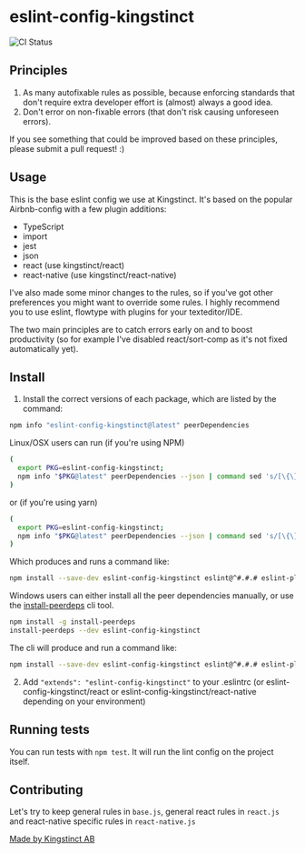 # eslint-config-kingstinct

![CI Status](https://github.com/kingstinct/eslint/workflows/Node.js%20CI/badge.svg)

## Principles

1. As many autofixable rules as possible, because enforcing standards that don't require extra developer effort is (almost) always a good idea.
2. Don't error on non-fixable errors (that don't risk causing unforeseen errors).

If you see something that could be improved based on these principles, please submit a pull request! :)

## Usage

This is the base eslint config we use at Kingstinct. It's based on the popular Airbnb-config with a few plugin additions:

* TypeScript
* import
* jest
* json
* react (use kingstinct/react)
* react-native (use kingstinct/react-native)

I've also made some minor changes to the rules, so if you've got other preferences you might want to override some rules. I highly recommend you to use eslint, flowtype with plugins for your texteditor/IDE.

The two main principles are to catch errors early on and to boost productivity (so for example I've disabled react/sort-comp as it's not fixed automatically yet).

## Install

1. Install the correct versions of each package, which are listed by the command:

  ```sh
  npm info "eslint-config-kingstinct@latest" peerDependencies
  ```

  Linux/OSX users can run (if you're using NPM)

  ```sh
  (
    export PKG=eslint-config-kingstinct;
    npm info "$PKG@latest" peerDependencies --json | command sed 's/[\{\},]//g ; s/: /@/g' | xargs npm install --save-dev "$PKG@latest"
  )
  ```

  or (if you're using yarn)

  ```sh
  (
    export PKG=eslint-config-kingstinct;
    npm info "$PKG@latest" peerDependencies --json | command sed 's/[\{\},]//g ; s/: /@/g' | xargs yarn add --dev "$PKG@latest"
  )
  ```

  Which produces and runs a command like:

  ```sh
  npm install --save-dev eslint-config-kingstinct eslint@^#.#.# eslint-plugin-jsx-a11y@^#.#.# eslint-plugin-import@^#.#.# eslint-plugin-react@^#.#.#
  ```

  Windows users can either install all the peer dependencies manually, or use the [install-peerdeps](https://github.com/nathanhleung/install-peerdeps) cli tool.

  ```sh
  npm install -g install-peerdeps
  install-peerdeps --dev eslint-config-kingstinct
  ```

  The cli will produce and run a command like:

  ```sh
  npm install --save-dev eslint-config-kingstinct eslint@^#.#.# eslint-plugin-jsx-a11y@^#.#.# eslint-plugin-import@^#.#.# eslint-plugin-react@^#.#.#
  ```

2. Add `"extends": "eslint-config-kingstinct"` to your .eslintrc (or eslint-config-kingstinct/react or eslint-config-kingstinct/react-native depending on your environment)

## Running tests

You can run tests with `npm test`. It will run the lint config on the project itself.

## Contributing

Let's try to keep general rules in `base.js`, general react rules in `react.js` and react-native specific rules in `react-native.js`

[Made by Kingstinct AB](https://kingstinct.com)
